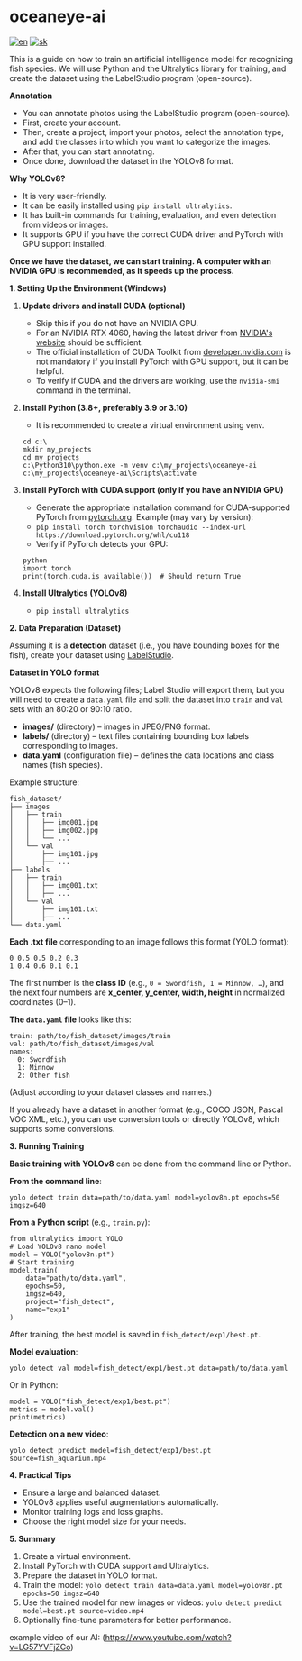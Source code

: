 # oceaneye-ai
[![en](https://img.shields.io/badge/lang-en-red.svg)](https://github.com/fllmedzany/oceaneye-ai/blob/main/README.EN.md)
[![sk](https://img.shields.io/badge/lang-sk-blue.svg)](https://github.com/fllmedzany/oceaneye-ai/blob/main/README.md)

This is a guide on how to train an artificial intelligence model for recognizing fish species. We will use Python and the Ultralytics library for training, and create the dataset using the LabelStudio program (open-source).

**Annotation**

- You can annotate photos using the LabelStudio program (open-source).
- First, create your account.
- Then, create a project, import your photos, select the annotation type, and add the classes into which you want to categorize the images.
- After that, you can start annotating.
- Once done, download the dataset in the YOLOv8 format.

**Why YOLOv8?**

- It is very user-friendly.
- It can be easily installed using `pip install ultralytics`.
- It has built-in commands for training, evaluation, and even detection from videos or images.
- It supports GPU if you have the correct CUDA driver and PyTorch with GPU support installed.

**Once we have the dataset, we can start training. A computer with an NVIDIA GPU is recommended, as it speeds up the process.**

**1. Setting Up the Environment (Windows)**
1. **Update drivers and install CUDA (optional)**
    - Skip this if you do not have an NVIDIA GPU.
    - For an NVIDIA RTX 4060, having the latest driver from [NVIDIA's website](https://www.nvidia.com/Download/index.aspx) should be sufficient.
    - The official installation of CUDA Toolkit from [developer.nvidia.com](https://developer.nvidia.com/cuda-toolkit) is not mandatory if you install PyTorch with GPU support, but it can be helpful.
    - To verify if CUDA and the drivers are working, use the `nvidia-smi` command in the terminal.

2. **Install Python (3.8+, preferably 3.9 or 3.10)**
    - It is recommended to create a virtual environment using `venv`.
    ```
    cd c:\
    mkdir my_projects
    cd my_projects
    c:\Python310\python.exe -m venv c:\my_projects\oceaneye-ai
    c:\my_projects\oceaneye-ai\Scripts\activate
    ```

3. **Install PyTorch with CUDA support (only if you have an NVIDIA GPU)**
    - Generate the appropriate installation command for CUDA-supported PyTorch from [pytorch.org](https://pytorch.org/get-started/locally/). Example (may vary by version):
    - ```pip install torch torchvision torchaudio --index-url https://download.pytorch.org/whl/cu118```
    - Verify if PyTorch detects your GPU:
    ```
    python
    import torch
    print(torch.cuda.is_available())  # Should return True
    ```

4. **Install Ultralytics (YOLOv8)**
    - ```pip install ultralytics```

**2. Data Preparation (Dataset)**

Assuming it is a **detection** dataset (i.e., you have bounding boxes for the fish), create your dataset using [LabelStudio](https://labelstud.io/).

**Dataset in YOLO format**

YOLOv8 expects the following files; Label Studio will export them, but you will need to create a `data.yaml` file and split the dataset into `train` and `val` sets with an 80:20 or 90:10 ratio.

- **images/** (directory) – images in JPEG/PNG format.
- **labels/** (directory) – text files containing bounding box labels corresponding to images.
- **data.yaml** (configuration file) – defines the data locations and class names (fish species).

Example structure:
```
fish_dataset/
├── images
│   ├── train
│   │   ├── img001.jpg
│   │   ├── img002.jpg
│   │   └── ...
│   └── val
│       ├── img101.jpg
│       ├── ...
├── labels
│   ├── train
│   │   ├── img001.txt
│   │   ├── ...
│   └── val
│       ├── img101.txt
│       ├── ...
└── data.yaml
```

**Each .txt file** corresponding to an image follows this format (YOLO format):
```
0 0.5 0.5 0.2 0.3
1 0.4 0.6 0.1 0.1
```
The first number is the **class ID** (e.g., `0 = Swordfish, 1 = Minnow, …`), and the next four numbers are **x_center, y_center, width, height** in normalized coordinates (0–1).

**The `data.yaml` file** looks like this:
```
train: path/to/fish_dataset/images/train
val: path/to/fish_dataset/images/val
names:
  0: Swordfish
  1: Minnow
  2: Other fish
```
(Adjust according to your dataset classes and names.)

If you already have a dataset in another format (e.g., COCO JSON, Pascal VOC XML, etc.), you can use conversion tools or directly YOLOv8, which supports some conversions.

**3. Running Training**

**Basic training with YOLOv8** can be done from the command line or Python.

**From the command line**:
```
yolo detect train data=path/to/data.yaml model=yolov8n.pt epochs=50 imgsz=640
```

**From a Python script** (e.g., `train.py`):
```
from ultralytics import YOLO
# Load YOLOv8 nano model
model = YOLO("yolov8n.pt")
# Start training
model.train(
    data="path/to/data.yaml",
    epochs=50,
    imgsz=640,
    project="fish_detect",
    name="exp1"
)
```

After training, the best model is saved in `fish_detect/exp1/best.pt`.

**Model evaluation**:
```
yolo detect val model=fish_detect/exp1/best.pt data=path/to/data.yaml
```

Or in Python:
```
model = YOLO("fish_detect/exp1/best.pt")
metrics = model.val()
print(metrics)
```

**Detection on a new video**:
```
yolo detect predict model=fish_detect/exp1/best.pt source=fish_aquarium.mp4
```

**4. Practical Tips**

- Ensure a large and balanced dataset.
- YOLOv8 applies useful augmentations automatically.
- Monitor training logs and loss graphs.
- Choose the right model size for your needs.

**5. Summary**
1. Create a virtual environment.
2. Install PyTorch with CUDA support and Ultralytics.
3. Prepare the dataset in YOLO format.
4. Train the model:
   ```yolo detect train data=data.yaml model=yolov8n.pt epochs=50 imgsz=640```
5. Use the trained model for new images or videos:
   ```yolo detect predict model=best.pt source=video.mp4```
6. Optionally fine-tune parameters for better performance.


example video of our AI: (https://www.youtube.com/watch?v=LG57YVFjZCo)

